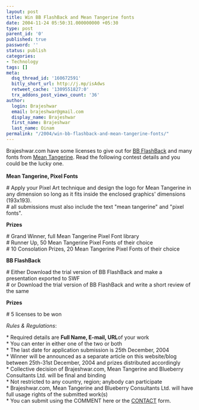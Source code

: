 ```yaml
---
layout: post
title: Win BB FlashBack and Mean Tangerine fonts
date: 2004-11-24 05:50:31.000000000 +05:30
type: post
parent_id: '0'
published: true
password: ''
status: publish
categories:
- Technology
tags: []
meta:
  dsq_thread_id: '160672591'
  bitly_short_url: http://j.mp/isAdws
  retweet_cache: '1309551827:0'
  trx_addons_post_views_count: '36'
author:
  login: Brajeshwar
  email: brajeshwar@gmail.com
  display_name: Brajeshwar
  first_name: Brajeshwar
  last_name: Oinam
permalink: "/2004/win-bb-flashback-and-mean-tangerine-fonts/"
---
```

<p>Brajeshwar.com have some licenses to give out for <a href="http://brajeshwar.wpengine.com/archives/2004/11/bb_flashback.php" title="BB FlashBack">BB FlashBack</a> and many fonts from <a href="http://brajeshwar.wpengine.com/archives/2004/11/mean_tangerine.php" title="Mean Tangerine, Pixel Fonts">Mean Tangerine</a>. Read the following contest details and you could be the lucky one.<br />
<br />
<strong>Mean Tangerine, Pixel Fonts</strong></p>
<p># Apply your Pixel Art technique and design the logo for Mean Tangerine in any dimension so long as it fits inside the enclosed graphics' dimensions (193x193).<br />
# all submissions must also include the text "mean tangerine" and "pixel fonts".</p>
<p><strong>Prizes</strong></p>
<p># Grand Winner, full Mean Tangerine Pixel Font library<br />
# Runner Up, 50 Mean Tangerine Pixel Fonts of their choice<br />
# 10 Consolation Prizes, 20 Mean Tangerine Pixel Fonts of their choice</p>
<p><strong>BB FlashBack</strong></p>
<p># Either Download the trial version of BB FlashBack and make a presentation exported to SWF<br />
# or Download the trial version of BB FlashBack and write a short review of the same</p>
<p><strong>Prizes</strong></p>
<p># 5 licenses to be won</p>
<p><em>Rules & Regulations</em>: </p>
<p>* Required details are <strong>Full Name, E-mail, URL</strong>of your work<br />
* You can enter in either one of the two or both<br />
* The last date for application submission is 25th December, 2004<br />
* Winner will be announced as a separate article on this website/blog between 25th-31st December, 2004 and prizes distributed accordingly<br />
* Collective decision of Brajeshwar.com, Mean Tangerine and Blueberry Consultants Ltd. will be final and binding<br />
* Not restricted to any country, region; anybody can participate<br />
* Brajeshwar.com, Mean Tangerine and Blueberry Consultants Ltd. will have full usage rights of the submitted work(s)<br />
* You can submit using the COMMENT here or the <a href="<?=$home?>contact/" title="Contact Form">CONTACT</a> form.</p>
